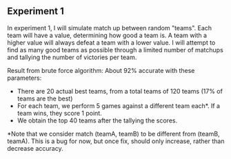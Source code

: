 ## Experiment 1

In experiment 1, I will simulate match up between random "teams". Each team will have a value, determining how good a team is. A team with a higher value will always defeat a team with a lower value. I will attempt to find as many good teams as possible through a limited number of matchups and tallying the number of victories per team.

Result from brute force algorithm:
About 92% accurate with these parameters:

- There are 20 actual best teams, from a total teams of 120 teams (17% of teams are the best)
- For each team, we perform 5 games against a different team each\*. If a team wins, they score 1 point.
- We obtain the top 40 teams after the tallying the scores.

\*Note that we consider match (teamA, teamB) to be different from (teamB, teamA). This is a bug for now, but once fix, should only increase, rather than decrease accuracy.

